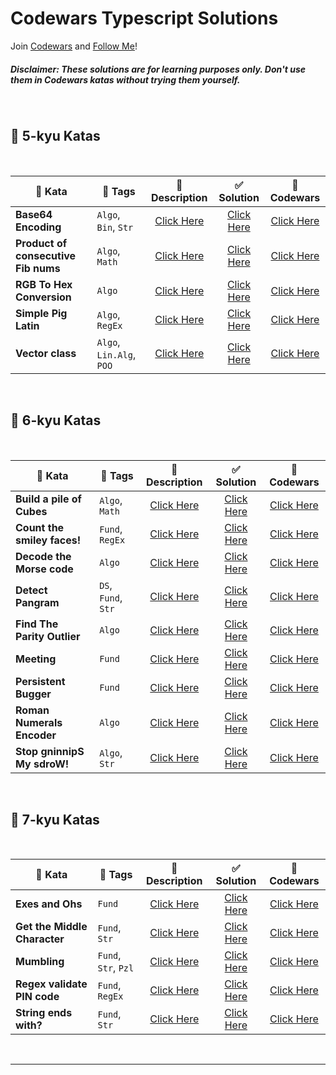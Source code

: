 # Codewars Typescript Solutions

Join [Codewars](https://www.codewars.com/r/J-Wshw) and [Follow Me](https://www.codewars.com/users/denilson-santos)!

##### **Disclaimer:** These solutions are for learning purposes only. Don't use them in Codewars katas without trying them yourself.

<br>

## :dart: 5-kyu Katas

<br>

| :dart: Kata | :bookmark: Tags | :page_with_curl: Description | :white_check_mark: Solution | :link: Codewars |
|---|---|:---:|:---:|:---:|
| **Base64 Encoding** | `Algo`, `Bin`, `Str` | [Click Here](5-kyu/base64-encoding/description.md) | [Click Here](5-kyu/base64-encoding/solution.ts) | [Click Here](https://www.codewars.com/kata/5270f22f862516c686000161) |
| **Product of consecutive Fib nums** | `Algo`, `Math` | [Click Here](5-kyu/product-of-consecutive-fib-numbers/description.md) | [Click Here](5-kyu/product-of-consecutive-fib-numbers/solution.ts) | [Click Here](https://www.codewars.com/kata/5541f58a944b85ce6d00006a) |
| **RGB To Hex Conversion** | `Algo` | [Click Here](5-kyu/rgb-to-hex-conversion/description.md) | [Click Here](5-kyu/rgb-to-hex-conversion/solution.ts) | [Click Here](https://www.codewars.com/kata/513e08acc600c94f01000001) |
| **Simple Pig Latin** | `Algo`, `RegEx` | [Click Here](5-kyu/simple-pig-latin/description.md) | [Click Here](5-kyu/simple-pig-latin/solution.ts) | [Click Here](https://www.codewars.com/kata/520b9d2ad5c005041100000f) |
| **Vector class** | `Algo`, `Lin.Alg`, `POO` | [Click Here](5-kyu/vector-class/description.md) | [Click Here](5-kyu/vector-class/solution.ts) | [Click Here](https://www.codewars.com/kata/526dad7f8c0eb5c4640000a4) |

<br>

## :dart: 6-kyu Katas

<br>

| :dart: Kata | :bookmark: Tags | :page_with_curl: Description | :white_check_mark: Solution | :link: Codewars |
|---|---|:---:|:---:|:---:|
| **Build a pile of Cubes** | `Algo`, `Math` | [Click Here](6-kyu/build-a-pile-of-cubes/description.md) | [Click Here](6-kyu/build-a-pile-of-cubes/solution.ts) | [Click Here](https://www.codewars.com/kata/5592e3bd57b64d00f3000047) |
| **Count the smiley faces!** | `Fund`, `RegEx` | [Click Here](6-kyu/count-the-smiley-faces/description.md) | [Click Here](6-kyu/count-the-smiley-faces/solution.ts) | [Click Here](https://www.codewars.com/kata/583203e6eb35d7980400002a) |
| **Decode the Morse code** | `Algo` | [Click Here](6-kyu/decode-the-morse-code/description.md) | [Click Here](6-kyu/decode-the-morse-code/solution.ts) | [Click Here](https://www.codewars.com/kata/54b724efac3d5402db00065e) |
| **Detect Pangram** | `DS`, `Fund`, `Str` | [Click Here](6-kyu/detect-pangram/description.md) | [Click Here](6-kyu/detect-pangram/solution.ts) | [Click Here](https://www.codewars.com/kata/545cedaa9943f7fe7b000048) |
| **Find The Parity Outlier** | `Algo` | [Click Here](6-kyu/find-the-parity-outlier/description.md) | [Click Here](6-kyu/find-the-parity-outlier/solution.ts) | [Click Here](https://www.codewars.com/kata/5526fc09a1bbd946250002dc) |
| **Meeting** | `Fund` | [Click Here](6-kyu/meeting/description.md) | [Click Here](6-kyu/meeting/solution.ts) | [Click Here](https://www.codewars.com/kata/59df2f8f08c6cec835000012) |
| **Persistent Bugger** | `Fund` | [Click Here](6-kyu/persistent-bugger/description.md) | [Click Here](6-kyu/persistent-bugger/solution.ts) | [Click Here](https://www.codewars.com/kata/55bf01e5a717a0d57e0000ec) |
| **Roman Numerals Encoder** | `Algo` | [Click Here](6-kyu/roman-numerals-encoder/description.md) | [Click Here](6-kyu/roman-numerals-encoder/solution.ts) | [Click Here](https://www.codewars.com/kata/51b62bf6a9c58071c600001b) |
| **Stop gninnipS My sdroW!** | `Algo`, `Str` | [Click Here](6-kyu/stop-gninnips-my-sdrow/description.md) | [Click Here](6-kyu/stop-gninnips-my-sdrow/solution.ts) | [Click Here](https://www.codewars.com/kata/5264d2b162488dc400000001) |

<br>

## :dart: 7-kyu Katas

<br>

| :dart: Kata | :bookmark: Tags | :page_with_curl: Description | :white_check_mark: Solution | :link: Codewars |
|---|---|:---:|:---:|:---:|
| **Exes and Ohs** | `Fund` | [Click Here](7-kyu/exes-and-ohs/description.md) | [Click Here](7-kyu/exes-and-ohs/solution.ts) | [Click Here](https://www.codewars.com/kata/55908aad6620c066bc00002a) |
| **Get the Middle Character** | `Fund`, `Str` | [Click Here](7-kyu/get-the-middle-character/description.md) | [Click Here](7-kyu/get-the-middle-character/solution.ts) | [Click Here](https://www.codewars.com/kata/56747fd5cb988479af000028) |
| **Mumbling** | `Fund`, `Str`, `Pzl` | [Click Here](7-kyu/mumbling/description.md) | [Click Here](7-kyu/mumbling/solution.ts) | [Click Here](https://www.codewars.com/kata/5667e8f4e3f572a8f2000039/typescript) |
| **Regex validate PIN code** | `Fund`, `RegEx` | [Click Here](7-kyu/regex-validate-pin-code/description.md) | [Click Here](7-kyu/regex-validate-pin-code/solution.ts) | [Click Here](https://www.codewars.com/kata/55f8a9c06c018a0d6e000132) |
| **String ends with?** | `Fund`, `Str` | [Click Here](7-kyu/strings-ends-with/description.md) | [Click Here](7-kyu/strings-ends-with/solution.ts) | [Click Here](https://www.codewars.com/kata/51f2d1cafc9c0f745c00037d) |

<br>

---
